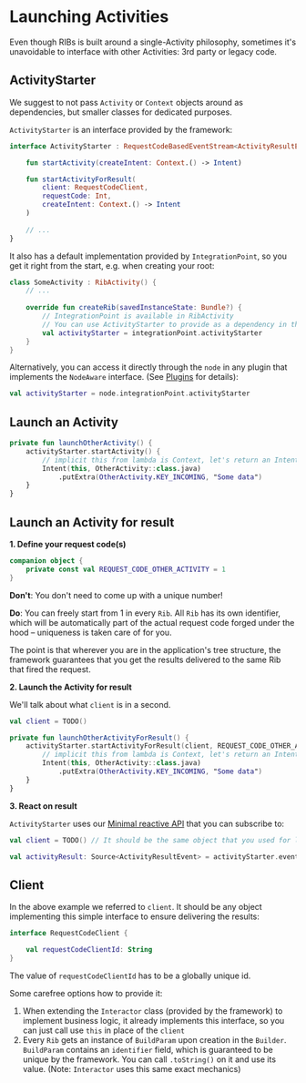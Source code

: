 # Launching Activities

Even though RIBs is built around a single-Activity philosophy, sometimes it's unavoidable to interface with other Activities: 3rd party or legacy code.



## ActivityStarter

We suggest to not pass `Activity` or `Context` objects around as dependencies, but smaller classes for dedicated purposes.

`ActivityStarter` is an interface provided by the framework:

```kotlin
interface ActivityStarter : RequestCodeBasedEventStream<ActivityResultEvent> {

    fun startActivity(createIntent: Context.() -> Intent)

    fun startActivityForResult(
        client: RequestCodeClient,
        requestCode: Int,
        createIntent: Context.() -> Intent
    )
    
    // ...
}
```

It also has a default implementation provided by `IntegrationPoint`, so you get it right from the start, e.g. when creating your root:

```kotlin
class SomeActivity : RibActivity() {
    // ...
    
    override fun createRib(savedInstanceState: Bundle?) {
        // IntegrationPoint is available in RibActivity
        // You can use ActivityStarter to provide as a dependency in the tree
        val activityStarter = integrationPoint.activityStarter
    }
}
```

Alternatively, you can access it directly through the `node` in any plugin that implements the `NodeAware` interface. (See [Plugins](../basics/plugins.md) for details):

```kotlin
val activityStarter = node.integrationPoint.activityStarter
```



## Launch an Activity


```kotlin
private fun launchOtherActivity() {
    activityStarter.startActivity() {
        // implicit this from lambda is Context, let's return an Intent
        Intent(this, OtherActivity::class.java)
            .putExtra(OtherActivity.KEY_INCOMING, "Some data")
    }
}
```



## Launch an Activity for result

**1. Define your request code(s)**


```kotlin
companion object {
    private const val REQUEST_CODE_OTHER_ACTIVITY = 1
}
```

**Don't**: You don't need to come up with a unique number!

**Do**: You can freely start from 1 in every `Rib`. All `Rib` has its own identifier, which will be automatically part of the actual request code forged under the hood – uniqueness is taken care of for you.

The point is that wherever you are in the application's tree structure, the framework guarantees that you get the results delivered to the same Rib that fired the request.



**2. Launch the Activity for result**

We'll talk about what `client` is in a second.

```kotlin
val client = TODO() 

private fun launchOtherActivityForResult() {
    activityStarter.startActivityForResult(client, REQUEST_CODE_OTHER_ACTIVITY) {
        // implicit this from lambda is Context, let's return an Intent
        Intent(this, OtherActivity::class.java)
            .putExtra(OtherActivity.KEY_INCOMING, "Some data")
    }
}
```

**3. React on result**

`ActivityStarter` uses our [Minimal reactive API](../extras/minimal-reactive-api.md) that you can subscribe to:

```kotlin
val client = TODO() // It should be the same object that you used for launching the request

val activityResult: Source<ActivityResultEvent> = activityStarter.events(client)
```



## Client

In the above example we referred to `client`. It should be any object implementing this simple interface to ensure delivering the results:

```kotlin
interface RequestCodeClient {

    val requestCodeClientId: String
}
```

The value of `requestCodeClientId` has to be a globally unique id. 

Some carefree options how to provide it:

1. When extending the `Interactor` class (provided by the framework) to implement business logic, it already implements this interface, so you can just call use `this` in place of the `client`
2. Every `Rib` gets an instance of `BuildParam` upon creation in the `Builder`. `BuildParam` contains an `identifier` field, which is guaranteed to be unique by the framework. You can call `.toString()` on it and use its value. (Note: `Interactor` uses this same exact mechanics)





